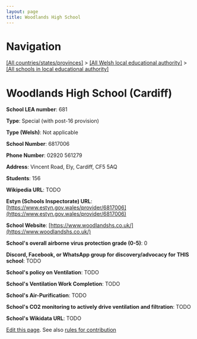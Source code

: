 ```yaml
---
layout: page
title: Woodlands High School
---
```

# Navigation

[[All countries/states/provinces]](../../..) > [[All Welsh local educational authority]](../..) > [[All schools in local educational authority]](..)

# Woodlands High School (Cardiff)

**School LEA number**: 681

**Type**: Special (with post-16 provision)

**Type (Welsh)**: Not applicable

**School Number**: 6817006

**Phone Number**: 02920 561279

**Address**: Vincent Road, Ely, Cardiff, CF5 5AQ

**Students**: 156

**Wikipedia URL**: TODO

**Estyn (Schools Inspectorate) URL**: [https://www.estyn.gov.wales/provider/6817006](https://www.estyn.gov.wales/provider/6817006)

**School Website**: [https://www.woodlandshs.co.uk/](https://www.woodlandshs.co.uk/)

**School's overall airborne virus protection grade (0-5)**: 0

**Discord, Facebook, or WhatsApp group for discovery/advocacy for THIS school**: TODO

**School's policy on Ventilation**: TODO

**School's Ventilation Work Completion**: TODO

**School's Air-Purification**: TODO

**School's CO2 monitoring to actively drive ventilation and filtration**: TODO

**School's Wikidata URL**: TODO




[Edit this page](https://github.com/VentilationProject/Wales/edit/prif/./Cardiff/Woodlands_High_School.md). See also [rules for contribution](../../../contribution-rules/)